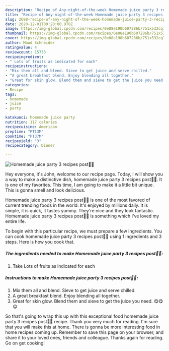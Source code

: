 ```yaml
---
description: "Recipe of Any-night-of-the-week Homemade juice party 3 recipes post🤗🤗"
title: "Recipe of Any-night-of-the-week Homemade juice party 3 recipes post🤗🤗"
slug: 2698-recipe-of-any-night-of-the-week-homemade-juice-party-3-recipes-post
date: 2020-12-01T09:28:00.978Z
image: https://img-global.cpcdn.com/recipes/0e08e190b607286b/751x532cq70/homemade-juice-party-3-recipes-post🤗🤗-recipe-main-photo.jpg
thumbnail: https://img-global.cpcdn.com/recipes/0e08e190b607286b/751x532cq70/homemade-juice-party-3-recipes-post🤗🤗-recipe-main-photo.jpg
cover: https://img-global.cpcdn.com/recipes/0e08e190b607286b/751x532cq70/homemade-juice-party-3-recipes-post🤗🤗-recipe-main-photo.jpg
author: Maud Schneider
ratingvalue: 4
reviewcount: 15733
recipeingredient:
- " Lots of fruits as indicated for each"
recipeinstructions:
- "Mix them all and blend. Sieve to get juice and serve chilled."
- "A great breakfast blend. Enjoy blending all together."
- "Great for skin glow. Blend them and sieve to get the juice you need. 😋😋😋"
categories:
- Recipe
tags:
- homemade
- juice
- party

katakunci: homemade juice party 
nutrition: 117 calories
recipecuisine: American
preptime: "PT13M"
cooktime: "PT37M"
recipeyield: "3"
recipecategory: Dinner

---
```



![Homemade juice party 3 recipes post🤗🤗](https://img-global.cpcdn.com/recipes/0e08e190b607286b/751x532cq70/homemade-juice-party-3-recipes-post🤗🤗-recipe-main-photo.jpg)

Hey everyone, it's John, welcome to our recipe page. Today, I will show you a way to make a distinctive dish, homemade juice party 3 recipes post🤗🤗. It is one of my favorites. This time, I am going to make it a little bit unique. This is gonna smell and look delicious.

Homemade juice party 3 recipes post🤗🤗 is one of the most favored of current trending foods in the world. It's enjoyed by millions daily. It is simple, it is quick, it tastes yummy. They're nice and they look fantastic. Homemade juice party 3 recipes post🤗🤗 is something which I've loved my entire life.




To begin with this particular recipe, we must prepare a few ingredients. You can cook homemade juice party 3 recipes post🤗🤗 using 1 ingredients and 3 steps. Here is how you cook that.

<!--inarticleads1-->

##### The ingredients needed to make Homemade juice party 3 recipes post🤗🤗:

1. Take  Lots of fruits as indicated for each




<!--inarticleads2-->

##### Instructions to make Homemade juice party 3 recipes post🤗🤗:

1. Mix them all and blend. Sieve to get juice and serve chilled.
1. A great breakfast blend. Enjoy blending all together.
1. Great for skin glow. Blend them and sieve to get the juice you need. 😋😋😋




So that's going to wrap this up with this exceptional food homemade juice party 3 recipes post🤗🤗 recipe. Thank you very much for reading. I'm sure that you will make this at home. There is gonna be more interesting food in home recipes coming up. Remember to save this page on your browser, and share it to your loved ones, friends and colleague. Thanks again for reading. Go on get cooking!
